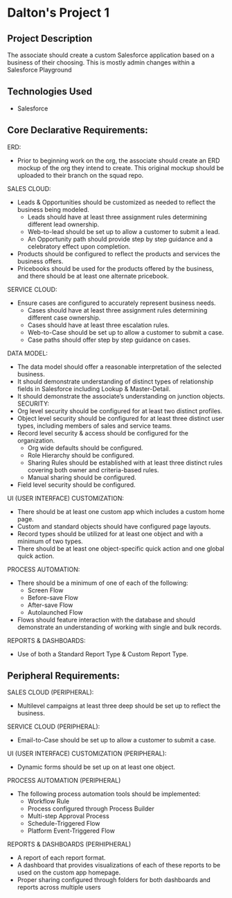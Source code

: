 # Dalton's Project 1

## Project Description

The associate should create a custom Salesforce application based on a 
business of their choosing. This is mostly admin changes within a Salesforce Playground

## Technologies Used

* Salesforce

## Core Declarative Requirements:

ERD:
* Prior to beginning work on the org, the associate should create an ERD mockup
of the org they intend to create. This original mockup should be uploaded to 
their branch on the squad repo.

SALES CLOUD:
* Leads & Opportunities should be customized as needed to reflect the business 
being modeled.
  * Leads should have at least three assignment rules determining different 
lead ownership.
  * Web-to-lead should be set up to allow a customer to submit a lead.
  * An Opportunity path should provide step by step guidance and a 
celebratory effect upon completion.
* Products should be configured to reflect the products and services the business 
offers.
* Pricebooks should be used for the products offered by the business, and there 
should be at least one alternate pricebook.

SERVICE CLOUD:
* Ensure cases are configured to accurately represent business needs.
  * Cases should have at least three assignment rules determining different 
case ownership.
  * Cases should have at least three escalation rules.
  * Web-to-Case should be set up to allow a customer to submit a case.
  * Case paths should offer step by step guidance on cases.

DATA MODEL:
* The data model should offer a reasonable interpretation of the selected 
business. 
* It should demonstrate understanding of distinct types of relationship fields in 
Salesforce including Lookup & Master-Detail.
* It should demonstrate the associate’s understanding on junction objects.
SECURITY:
* Org level security should be configured for at least two distinct profiles.
* Object level security should be configured for at least three distinct user types, 
including members of sales and service teams.
* Record level security & access should be configured for the organization.
  * Org wide defaults should be configured.
  * Role Hierarchy should be configured.
  * Sharing Rules should be established with at least three distinct rules 
covering both owner and criteria-based rules.
  * Manual sharing should be configured.
* Field level security should be configured.

UI (USER INTERFACE) CUSTOMIZATION:
* There should be at least one custom app which includes a custom home page.
* Custom and standard objects should have configured page layouts.
* Record types should be utilized for at least one object and with a minimum of 
two types.
* There should be at least one object-specific quick action and one global quick
action.

PROCESS AUTOMATION:
* There should be a minimum of one of each of the following:
  * Screen Flow
  * Before-save Flow
  * After-save Flow
  * Autolaunched Flow
* Flows should feature interaction with the database and should demonstrate an 
understanding of working with single and bulk records.

REPORTS & DASHBOARDS:
* Use of both a Standard Report Type & Custom Report Type.

## Peripheral Requirements:

SALES CLOUD (PERIPHERAL):
* Multilevel campaigns at least three deep should be set up to reflect the business.

SERVICE CLOUD (PERIPHERAL):
* Email-to-Case should be set up to allow a customer to submit a case.

UI (USER INTERFACE) CUSTOMIZATION (PERIPHERAL):
* Dynamic forms should be set up on at least one object.

PROCESS AUTOMATION (PERIPHERAL)
* The following process automation tools should be implemented:
  * Workflow Rule
  * Process configured through Process Builder
  * Multi-step Approval Process
  * Schedule-Triggered Flow
  * Platform Event-Triggered Flow

REPORTS & DASHBOARDS (PERHIPHERAL)
* A report of each report format.
* A dashboard that provides visualizations of each of these reports to be used on 
the custom app homepage.
* Proper sharing configured through folders for both dashboards and reports 
across multiple users
